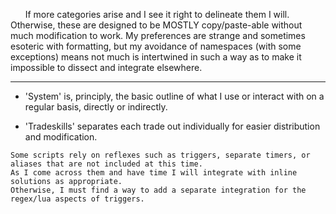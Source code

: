 &nbsp;&nbsp;&nbsp;&nbsp;&nbsp;&nbsp;If more categories arise and I see it right to delineate them I will. Otherwise, these are designed to be MOSTLY copy/paste-able without much modification to work. My preferences are strange and sometimes esoteric with formatting, but my avoidance of namespaces (with some exceptions) means not much is intertwined in such a way as to make it impossible to dissect and integrate elsewhere.

---

* 'System' is, principly, the basic outline of what I use or interact with on a regular basis, directly or indirectly.

* 'Tradeskills' separates each trade out individually for easier distribution and modification.

<!--'MDK', or Murder Death Kill (!) is for hunting.-->
    Some scripts rely on reflexes such as triggers, separate timers, or aliases that are not included at this time.
    As I come across them and have time I will integrate with inline solutions as appropriate.
    Otherwise, I must find a way to add a separate integration for the regex/lua aspects of triggers.
